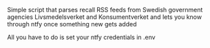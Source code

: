 Simple script that parses recall RSS feeds from Swedish government agencies Livsmedelsverket and Konsumentverket and lets you know through ntfy once something new gets added

All you have to do is set your ntfy credentials in .env
